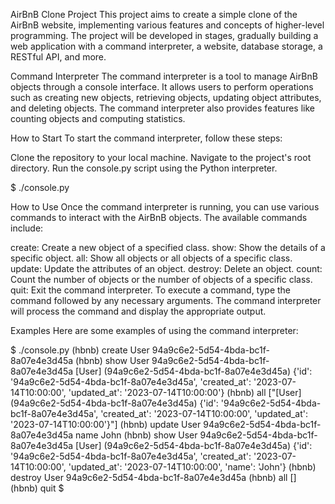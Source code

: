 AirBnB Clone Project
This project aims to create a simple clone of the AirBnB website, implementing various features and concepts of higher-level programming. The project will be developed in stages, gradually building a web application with a command interpreter, a website, database storage, a RESTful API, and more.

Command Interpreter
The command interpreter is a tool to manage AirBnB objects through a console interface. It allows users to perform operations such as creating new objects, retrieving objects, updating object attributes, and deleting objects. The command interpreter also provides features like counting objects and computing statistics.

How to Start
To start the command interpreter, follow these steps:

Clone the repository to your local machine.
Navigate to the project's root directory.
Run the console.py script using the Python interpreter.

$ ./console.py


How to Use
Once the command interpreter is running, you can use various commands to interact with the AirBnB objects. The available commands include:

create: Create a new object of a specified class.
show: Show the details of a specific object.
all: Show all objects or all objects of a specific class.
update: Update the attributes of an object.
destroy: Delete an object.
count: Count the number of objects or the number of objects of a specific class.
quit: Exit the command interpreter.
To execute a command, type the command followed by any necessary arguments. The command interpreter will process the command and display the appropriate output.

Examples
Here are some examples of using the command interpreter:

$ ./console.py
(hbnb) create User
94a9c6e2-5d54-4bda-bc1f-8a07e4e3d45a
(hbnb) show User 94a9c6e2-5d54-4bda-bc1f-8a07e4e3d45a
[User] (94a9c6e2-5d54-4bda-bc1f-8a07e4e3d45a) {'id': '94a9c6e2-5d54-4bda-bc1f-8a07e4e3d45a', 'created_at': '2023-07-14T10:00:00', 'updated_at': '2023-07-14T10:00:00'}
(hbnb) all
["[User] (94a9c6e2-5d54-4bda-bc1f-8a07e4e3d45a) {'id': '94a9c6e2-5d54-4bda-bc1f-8a07e4e3d45a', 'created_at': '2023-07-14T10:00:00', 'updated_at': '2023-07-14T10:00:00'}"]
(hbnb) update User 94a9c6e2-5d54-4bda-bc1f-8a07e4e3d45a name John
(hbnb) show User 94a9c6e2-5d54-4bda-bc1f-8a07e4e3d45a
[User] (94a9c6e2-5d54-4bda-bc1f-8a07e4e3d45a) {'id': '94a9c6e2-5d54-4bda-bc1f-8a07e4e3d45a', 'created_at': '2023-07-14T10:00:00', 'updated_at': '2023-07-14T10:00:00', 'name': 'John'}
(hbnb) destroy User 94a9c6e2-5d54-4bda-bc1f-8a07e4e3d45a
(hbnb) all
[]
(hbnb) quit
$
